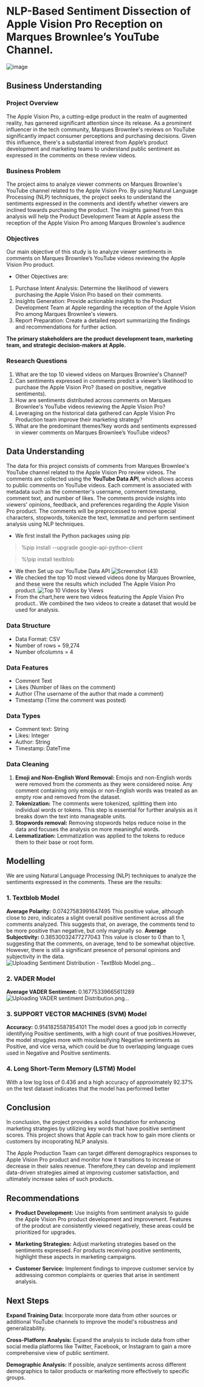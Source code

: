 # NLP-Based Sentiment Dissection of Apple Vision Pro Reception on Marques Brownlee’s YouTube Channel.
![image](https://github.com/ashleySimiyu/Capstone-Project/assets/141912273/8c100e2d-e343-4f56-99b8-9c1c247f0fec)

## Business Understanding
### Project Overview
The Apple Vision Pro, a cutting-edge product in the realm of augmented reality, has garnered significant attention since its release. As a prominent influencer in the tech community, Marques Brownlee's reviews on YouTube significantly impact consumer perceptions and purchasing decisions. Given this influence, there's a substantial interest from Apple’s product development and marketing teams to understand public sentiment as expressed in the comments on these review videos.

### Business Problem
The project aims to analyze viewer comments on Marques Brownlee's YouTube channel related to the Apple Vision Pro. By using Natural Language Processing (NLP) techniques, the project seeks to understand the sentiments expressed in the comments and identify whether viewers are inclined towards purchasing the product. The insights gained from this analysis will help the Product Development Team at Apple assess the reception of the Apple Vision Pro among Marques Brownlee's audience

### Objectives
Our main objective of this study is to analyze viewer sentiments in comments on Marques Brownlee’s YouTube videos reviewing the Apple Vision Pro product.
  * Other Objectives are:
1. Purchase Intent Analysis: Determine the likelihood of viewers purchasing the Apple Vision Pro based on their comments.
2. Insights Generation: Provide actionable insights to the Product Development Team at Apple regarding the reception of the Apple Vision Pro among Marques Brownlee's viewers.
3. Report Preparation: Create a detailed report summarizing the findings and recommendations for further action.
   
**The primary stakeholders are the product development team, marketing team, and strategic decision-makers at Apple.**

### Research Questions
1. What are the top 10 viewed videos on Marques Brownlee's Channel?
2. Can sentiments expressed in comments predict a viewer’s likelihood to purchase the Apple Vision Pro? (based on positive, negative sentiments).
3. How are sentiments distributed across comments on Marques Brownlee's YouTube videos reviewing the Apple Vision Pro?
4. Leveraging on the historical data gathered can Apple Vision Pro Production team improve their marketing strategy?
5. What are the predominant themes?key words and sentiments expressed in viewer comments on Marques Brownlee’s YouTube videos?
   
## Data Understanding
The data for this project consists of comments from Marques Brownlee's YouTube channel related to the Apple Vision Pro review videos. The comments are collected using the **YouTube Data API**, which allows access to public comments on YouTube videos. Each comment is associated with metadata such as the commenter's username, comment timestamp, comment text, and number of likes. The comments provide insights into viewers' opinions, feedback, and preferences regarding the Apple Vision Pro product. The comments will be preprocessed to remove special characters, stopwords, tokenize the text, lemmatize and perform sentiment analysis using NLP techniques.
* We first install the Python packages using pip
> %pip install --upgrade google-api-python-client

> %!pip install textblob
* We then Set up our YouTube Data API
![Screenshot (43)](https://github.com/ashleySimiyu/Capstone-Project/assets/141912273/b5a0c23f-8ffb-4a80-bf1f-0a62a1182f5c)
 * We checked the top 10 most viewed videos done by Marques Brownlee, and these were the results which included The Apple Vision Pro product.
![Top 10 Videos by Views](https://github.com/ashleySimiyu/Capstone-Project/assets/141912273/ef454237-87c6-4d94-9565-dfe64e2721f1)
 * From the chart,here were two videos featuring the Apple Vision Pro product.. We combined the two videos to create a dataset that would be used for analysis.    
### Data Structure
  * Data Format: CSV
  * Number of rows = 59,274
  * Number ofcolumns = 4
###  Data Features 
  * Comment Text
  * Likes (Number of likes on the comment)
  * Author (The username of the author that made a comment)
  * Timestamp (Time the comment was posted)
### Data Types
  * Comment text: String
  * Likes: Integer
  * Author: String
  * Timestamp: DateTime
### Data Cleaning
1. **Emoji and Non-English Word Removal:** Emojis and non-English words were removed from the comments as they were considered noise. Any comment containing only emojis or non-English words was treated as an empty row and removed from the dataset.
2. **Tokenization:** The comments were tokenized, splitting them into individual words or tokens. This step is essential for further analysis as it breaks down the text into manageable units.
3. **Stopwords removal:** Removing stopwords helps reduce noise in the data and focuses the analysis on more meaningful words.
4. **Lemmatization:** Lemmatization was applied to the tokens to reduce them to their base or root form. 

## Modelling 
We are using Natural Language Processing (NLP) techniques to analyze the sentiments expressed in the comments.
These are the results:
### 1. Textblob Model
**Average Polarity:** 0.07427583991647495
This positive value, although close to zero, indicates a slight overall positive sentiment across all the comments analyzed. This suggests that, on average, the comments tend to be more positive than negative, but only marginally so.
**Average Subjectivity:** 0.38530032477277043
This value is closer to 0 than to 1, suggesting that the comments, on average, tend to be somewhat objective. However, there is still a significant presence of personal opinions and subjectivity in the data.
![Uploading Sentiment Distribution - TextBlob Model.png…]()

### 2. VADER Model
**Average VADER Sentiment:** 0.16775339665611289
![Uploading VADER sentiment Distribution.png…]()

### 3. SUPPORT VECTOR MACHINES (SVM) Model
**Accuracy:** 0.9141825587854101
The model does a good job in correctly identifying Positive sentiments, with a high count of true positives.However, the model struggles more with misclassifying Negative sentiments as Positive, and vice versa, which could be due to overlapping language cues used in Negative and Positive sentiments.

### 4. Long Short-Term Memory (LSTM) Model
With a low log loss of 0.436 and a high accuracy of approximately 92.37% on the test dataset indicates that the model has performed better
## Conclusion
In conclusion, the project provides a solid foundation for enhancing marketing strategies by utilizing key words that have positive sentiment scores. This project shows that Apple can track how to gain more clients or customers by incoporating NLP analysis. 

The Apple Production Team can target different demographics responses to Apple Vision Pro product and monitor how it transitions to increase or decrease in their sales revenue. Therefore,they can develop and implement data-driven strategies aimed at improving customer satisfaction, and ultimately increase sales of such products.

## Recommendations
- **Product Development:** Use insights from sentiment analysis to guide the Apple Vision Pro product development and improvement. Features of the prodcut are consistently viewed negatively, these areas could be prioritized for upgrades.

- **Marketing Strategies:** Adjust marketing strategies based on the sentiments expressed. For products receiving positive sentiments, highlight these aspects in marketing campaigns.

- **Customer Service:** Implement findings to improve customer service by addressing common complaints or queries that arise in sentiment analysis.

## Next Steps
**Expand Training Data:** Incorporate more data from other sources or additional YouTube channels to improve the model's robustness and generalizability.

**Cross-Platform Analysis:** Expand the analysis to include data from other social media platforms like Twitter, Facebook, or Instagram to gain a more comprehensive view of public sentiment.

**Demographic Analysis:** If possible, analyze sentiments across different demographics to tailor products or marketing more effectively to specific groups.
